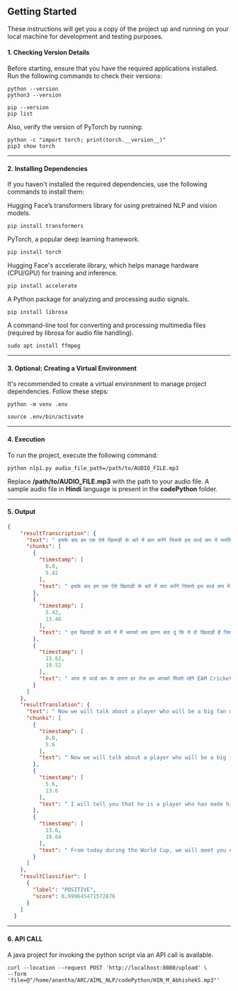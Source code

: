 ## Getting Started

These instructions will get you a copy of the project up and running on your local machine for development and testing purposes.

#### 1. Checking Version Details

Before starting, ensure that you have the required applications installed. Run the following commands to check their versions:

~~~shell
python --version
python3 --version
~~~

~~~shell
pip --version
pip list 
~~~

Also, verify the version of PyTorch by running:

~~~shell
python -c "import torch; print(torch.__version__)"
pip3 show torch
~~~

---  

#### 2. Installing Dependencies

If you haven't installed the required dependencies, use the following commands to install them:

Hugging Face’s transformers library for using pretrained NLP and vision models.
~~~shell
pip install transformers  
~~~

PyTorch, a popular deep learning framework.
~~~shell
pip install torch  
~~~

Hugging Face's accelerate library, which helps manage hardware (CPU/GPU) for training and inference.
~~~shell
pip install accelerate  
~~~

A Python package for analyzing and processing audio signals.
~~~shell
pip install librosa  
~~~

A command-line tool for converting and processing multimedia files (required by librosa for audio file handling).
~~~shell
sudo apt install ffmpeg
~~~

---

#### 3. Optional: Creating a Virtual Environment

It's recommended to create a virtual environment to manage project dependencies. Follow these steps:

~~~shell
python -m venv .env

source .env/bin/activate
~~~

---

#### 4. Execution

To run the project, execute the following command:

~~~shell
python nlp1.py audio_file_path=/path/to/AUDIO_FILE.mp3
~~~

Replace **/path/to/AUDIO_FILE.mp3** with the path to your audio file. A sample audio file in **Hindi** language is present in the **codePython** folder.

--- 

#### 5. Output

~~~json
{
    "resultTranscription": {
      "text": " इसके बाद हम एक ऐसे खिलाड़ी के बारे में बात करेंगे जिससे इस वर्ल्ड कप में भारतिय फैंस को काफी उमीदे रहेंगे इस खिलाड़ी के बारे में मैं आपको बस इतना बता दूं कि ये वो खिलाड़ी हैं जिसने इंटरनेशनल क्रिकेट में अपनी एंट्री का एलान औस्ट्रेलिया के गेंज जोरदार प्रदर्शन से किया आज से वर्ल्ड कप के दारान हर रोज हम आपको मिलते रहेंगे EAM Cricket World Cup 2007 अपडेट में",
      "chunks": [
        {
          "timestamp": [
            0.0,
            5.42
          ],
          "text": " इसके बाद हम एक ऐसे खिलाड़ी के बारे में बात करेंगे जिससे इस वर्ल्ड कप में भारतिय फैंस को काफी उमीदे रहेंगे"
        },
        {
          "timestamp": [
            5.42,
            13.46
          ],
          "text": " इस खिलाड़ी के बारे में मैं आपको बस इतना बता दूं कि ये वो खिलाड़ी हैं जिसने इंटरनेशनल क्रिकेट में अपनी एंट्री का एलान औस्ट्रेलिया के गेंज जोरदार प्रदर्शन से किया"
        },
        {
          "timestamp": [
            13.62,
            19.52
          ],
          "text": " आज से वर्ल्ड कप के दारान हर रोज हम आपको मिलते रहेंगे EAM Cricket World Cup 2007 अपडेट में"
        }
      ]
    },
    "resultTranslation": {
      "text": " Now we will talk about a player who will be a big fan of Indian fans in this World Cup. I will tell you that he is a player who has made his entry in international cricket with a strong Australian against. From today during the World Cup, we will meet you every day in EAM Cricket World Cup 2007 Update.",
      "chunks": [
        {
          "timestamp": [
            0.0,
            5.6
          ],
          "text": " Now we will talk about a player who will be a big fan of Indian fans in this World Cup."
        },
        {
          "timestamp": [
            5.6,
            13.6
          ],
          "text": " I will tell you that he is a player who has made his entry in international cricket with a strong Australian against."
        },
        {
          "timestamp": [
            13.6,
            19.64
          ],
          "text": " From today during the World Cup, we will meet you every day in EAM Cricket World Cup 2007 Update."
        }
      ]
    },
    "resultClassifier": [
      {
        "label": "POSITIVE",
        "score": 0.999645471572876
      }
    ]
  }
~~~

---  

#### 6. API CALL

A java project for invoking the python script via an API call is available.

~~~shell
curl --location --request POST 'http://localhost:8080/upload' \
--form 'file=@"/home/anantha/ARC/AIML_NLP/codePython/HIN_M_AbhishekS.mp3"'
~~~
